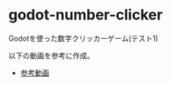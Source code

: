 # godot-number-clicker
Godotを使った数字クリッカーゲーム(テスト1)

以下の動画を参考に作成。
* [参考動画](https://www.youtube.com/watch?v=dYx85T2qfg8)